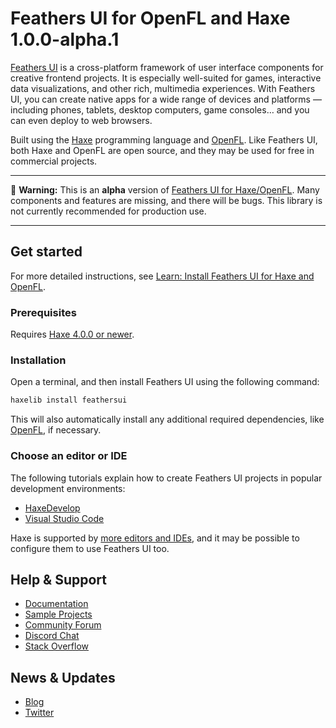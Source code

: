# Feathers UI for OpenFL and Haxe 1.0.0-alpha.1

[Feathers UI](https://feathersui.com/) is a cross-platform framework of user interface components for creative frontend projects. It is especially well-suited for games, interactive data visualizations, and other rich, multimedia experiences. With Feathers UI, you can create native apps for a wide range of devices and platforms — including phones, tablets, desktop computers, game consoles… and you can even deploy to web browsers.

Built using the [Haxe](https://haxe.org/) programming language and [OpenFL](https://openfl.org/). Like Feathers UI, both Haxe and OpenFL are open source, and they may be used for free in commercial projects.

---

🚨 **Warning:** This is an **alpha** version of [Feathers UI for Haxe/OpenFL](https://feathersui.com/openfl/). Many components and features are missing, and there will be bugs. This library is not currently recommended for production use.

---

## Get started

For more detailed instructions, see [Learn: Install Feathers UI for Haxe and OpenFL](https://feathersui.com/learn/haxe-openfl/installation/).

### Prerequisites

Requires [Haxe 4.0.0 or newer](https://haxe.org/download/).

### Installation

Open a terminal, and then install Feathers UI using the following command:

```sh
haxelib install feathersui
```

This will also automatically install any additional required dependencies, like [OpenFL](https://openfl.org/), if necessary.

### Choose an editor or IDE

The following tutorials explain how to create Feathers UI projects in popular development environments:

- [HaxeDevelop](https://feathersui.com/learn/haxe-openfl/haxedevelop)
- [Visual Studio Code](https://feathersui.com/learn/haxe-openfl/haxedevelop)

Haxe is supported by [more editors and IDEs](https://haxe.org/documentation/introduction/editors-and-ides.html), and it may be possible to configure them to use Feathers UI too.

## Help & Support

- [Documentation](https://feathersui.com/learn/haxe-openfl/)
- [Sample Projects](https://feathersui.com/samples/haxe-openfl/)
- [Community Forum](https://community.feathersui.com/)
- [Discord Chat](https://discord.feathersui.com/)
- [Stack Overflow](https://stackoverflow.com/questions/tagged/feathersui)

## News & Updates

- [Blog](https://feathersui.com/blog/)
- [Twitter](https://twitter.com/feathersui)